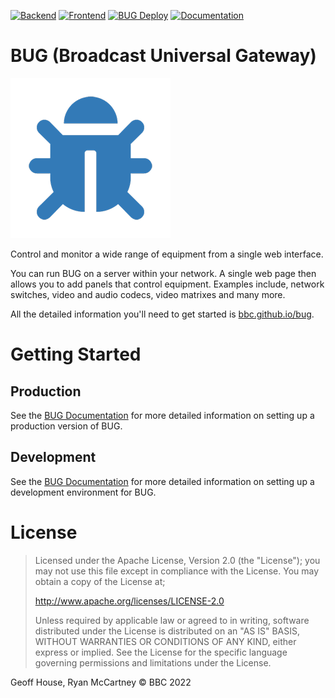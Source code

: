 [![Backend](https://github.com/bbc/bug/actions/workflows/backend.yml/badge.svg)](https://github.com/bbc/bug/actions/workflows/backend.yml) [![Frontend](https://github.com/bbc/bug/actions/workflows/frontend.yml/badge.svg)](https://github.com/bbc/bug/actions/workflows/frontend.yml) [![BUG Deploy](https://github.com/bbc/bug/actions/workflows/docker.yml/badge.svg)](https://github.com/bbc/bug/actions/workflows/docker.yml) [![Documentation](https://github.com/bbc/bug/actions/workflows/documentation.yml/badge.svg)](https://github.com/bbc/bug/actions/workflows/documentation.yml)

# BUG (Broadcast Universal Gateway)

![BUG Logo](https://github.com/bbc/bug/blob/main/src/client/public/icons/bug-logo-256x256.png?raw=true)

Control and monitor a wide range of equipment from a single web interface.

You can run BUG on a server within your network. A single web page then allows you to add panels that control equipment. Examples include, network switches, video and audio codecs, video matrixes and many more.

All the detailed information you'll need to get started is [bbc.github.io/bug](https://bbc.github.io/bug).

# Getting Started

## Production

See the [BUG Documentation](https://bbc.github.io/bug/pages/installation/) for more detailed information on setting up a production version of BUG.

## Development

See the [BUG Documentation](https://bbc.github.io/bug/pages/development/) for more detailed information on setting up a development environment for BUG.

# License

> Licensed under the Apache License, Version 2.0 (the "License");
> you may not use this file except in compliance with the License.
> You may obtain a copy of the License at;
>
> http://www.apache.org/licenses/LICENSE-2.0
>
> Unless required by applicable law or agreed to in writing, software
> distributed under the License is distributed on an "AS IS" BASIS,
> WITHOUT WARRANTIES OR CONDITIONS OF ANY KIND, either express or implied.
> See the License for the specific language governing permissions and
> limitations under the License.

Geoff House, Ryan McCartney © BBC 2022
